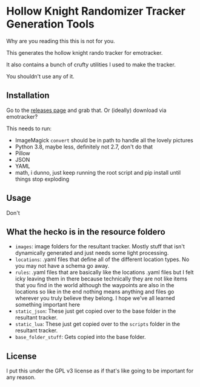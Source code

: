 # Hollow Knight Randomizer Tracker Generation Tools

Why are you reading this this is not for you.

This generates the hollow knight rando tracker for emotracker.

It also contains a bunch of crufty utilities I used to make the tracker.

You shouldn't use any of it.

## Installation

Go to the [releases page](https://github.com/qadan/hkr_3_fantallis/releases/latest) and grab that. Or (ideally) download via emotracker?

This needs to run:

* ImageMagick `convert` should be in path to handle all the lovely pictures
* Python 3.8, maybe less, definitely not 2.7, don't do that
* Pillow
* JSON
* YAML
* math, i dunno, just keep running the root script and pip install until things stop exploding

## Usage

Don't

## What the hecko is in the resource foldero

* `images`: image folders for the resultant tracker. Mostly stuff that isn't dynamically generated and just needs some light processing.
* `locations`: .yaml files that define all of the different location types. No you may not have a schema go away.
* `rules`: .yaml files that are basically like the locations .yaml files but I felt icky leaving them in there because technically they are not like items
that you find in the world although the waypoints are also in the locations so like in the end nothing means anything and files go wherever you truly believe they belong. I hope we've all learned something important here
*  `static_json`: These just get copied over to the base folder in the resultant tracker.
* `static_lua`: These just get copied over to the `scripts` folder in the resultant tracker.
* `base_folder_stuff`: Gets copied into the base folder.

## License

I put this under the GPL v3 license as if that's like going to be important for
any reason.